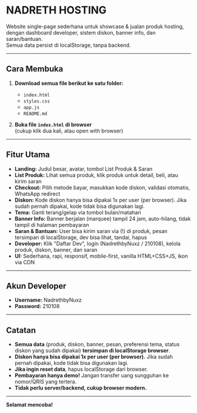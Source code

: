 # NADRETH HOSTING

Website single-page sederhana untuk showcase & jualan produk hosting, dengan dashboard developer, sistem diskon, banner info, dan saran/bantuan.  
Semua data persist di localStorage, tanpa backend.

---

## Cara Membuka

1. **Download semua file berikut ke satu folder:**
   - `index.html`
   - `styles.css`
   - `app.js`
   - `README.md`

2. **Buka file `index.html` di browser**  
   (cukup klik dua kali, atau open with browser)

---

## Fitur Utama

- **Landing:** Judul besar, avatar, tombol List Produk & Saran
- **List Produk:** Lihat semua produk, klik produk untuk detail, beli, atau kirim saran
- **Checkout:** Pilih metode bayar, masukkan kode diskon, validasi otomatis, WhatsApp redirect
- **Diskon:** Kode diskon hanya bisa dipakai 1x per user (per browser). Jika sudah pernah dipakai, kode tidak bisa digunakan lagi.
- **Tema:** Ganti terang/gelap via tombol bulan/matahari
- **Banner Info:** Banner berjalan (marquee) tampil 24 jam, auto-hilang, tidak tampil di halaman pembayaran
- **Saran & Bantuan:** User bisa kirim saran via (!) di produk, pesan tersimpan di localStorage, dev bisa lihat, tandai, hapus
- **Developer:** Klik "Daftar Dev", login (NadrethbyNuxz / 210108), kelola produk, diskon, banner, dan saran
- **UI:** Sederhana, rapi, responsif, mobile-first, vanilla HTML+CSS+JS, ikon via CDN

---

## Akun Developer

- **Username:** NadrethbyNuxz
- **Password:** 210108

---

## Catatan

- **Semua data** (produk, diskon, banner, pesan, preferensi tema, status diskon yang sudah dipakai) **tersimpan di localStorage browser**.
- **Diskon hanya bisa dipakai 1x per user (per browser).** Jika sudah pernah dipakai, kode tidak bisa digunakan lagi.
- **Jika ingin reset data**, hapus localStorage dari browser.
- **Pembayaran hanya demo!** Jangan transfer uang sungguhan ke nomor/QRIS yang tertera.
- **Tidak perlu server/backend, cukup browser modern.**

---

**Selamat mencoba!**
